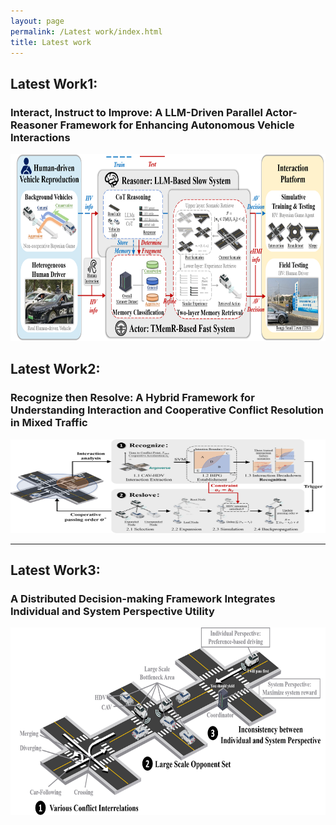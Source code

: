 ```yaml
---
layout: page
permalink: /Latest work/index.html
title: Latest work
---
```


## Latest Work1: 

### Interact, Instruct to Improve: A LLM-Driven Parallel Actor-Reasoner Framework for Enhancing Autonomous Vehicle Interactions

<div>
<img src="/images/Actor-Reasoner.png" style="width: 800px; height: 300px;">
</div>


## Latest Work2:

### Recognize then Resolve: A Hybrid Framework for Understanding Interaction and Cooperative Conflict Resolution in Mixed Traffic

<div>
<img src="/images/RtR.png" style="width: 800px; height: 150px;">
</div>

---

## Latest Work3: 

### A Distributed Decision-making Framework Integrates Individual and System Perspective Utility

<div>
<img src="/images/latest2.png" style="width: 800px; height: 300px;">
</div>


